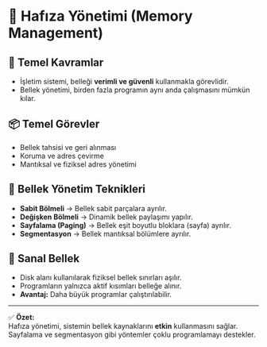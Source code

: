 # 🧠 Hafıza Yönetimi (Memory Management)

## 📌 Temel Kavramlar
- İşletim sistemi, belleği **verimli ve güvenli** kullanmakla görevlidir.
- Bellek yönetimi, birden fazla programın aynı anda çalışmasını mümkün kılar.

## 📦 Temel Görevler
- Bellek tahsisi ve geri alınması
- Koruma ve adres çevirme
- Mantıksal ve fiziksel adres yönetimi

## 🧮 Bellek Yönetim Teknikleri
- **Sabit Bölmeli** → Bellek sabit parçalara ayrılır.  
- **Değişken Bölmeli** → Dinamik bellek paylaşımı yapılır.  
- **Sayfalama (Paging)** → Bellek eşit boyutlu bloklara (sayfa) ayrılır.  
- **Segmentasyon** → Bellek mantıksal bölümlere ayrılır.

## 🧠 Sanal Bellek
- Disk alanı kullanılarak fiziksel bellek sınırları aşılır.  
- Programların yalnızca aktif kısımları belleğe alınır.  
- **Avantaj:** Daha büyük programlar çalıştırılabilir.

---

✅ **Özet:**  
Hafıza yönetimi, sistemin bellek kaynaklarını **etkin** kullanmasını sağlar. Sayfalama ve segmentasyon gibi yöntemler çoklu programlamayı destekler.

